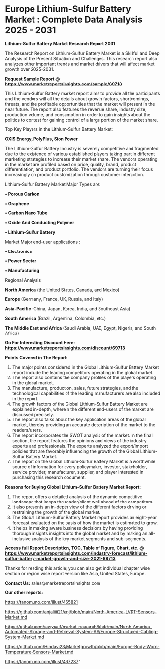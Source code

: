 # Europe Lithium-Sulfur Battery Market : Complete Data Analysis 2025 - 2031

<strong>Lithium-Sulfur Battery Market Research Report 2031</strong>

The Research Report on Lithium-Sulfur Battery Market is a Skillful and Deep Analysis of the Present Situation and Challenges. This research report also analyzes other important trends and market drivers that will affect market growth over 2025-2031.

<strong>Request Sample Report @ <a href=https://www.marketreportsinsights.com/sample/69713>https://www.marketreportsinsights.com/sample/69713</a></strong>

This Lithium-Sulfur Battery market report aims to provide all the participants and the vendors will all the details about growth factors, shortcomings, threats, and the profitable opportunities that the market will present in the near future. The report also features the revenue share, industry size, production volume, and consumption in order to gain insights about the politics to contest for gaining control of a large portion of the market share.

Top Key Players in the Lithium-Sulfur Battery Market:

<strong>OXIS Energy, PolyPlus, Sion Power</strong>

The Lithium-Sulfur Battery Industry is severely competitive and fragmented due to the existence of various established players taking part in different marketing strategies to increase their market share. The vendors operating in the market are profiled based on price, quality, brand, product differentiation, and product portfolio. The vendors are turning their focus increasingly on product customization through customer interaction.

Lithium-Sulfur Battery Market Major Types are:

<strong>• Porous Carbon

• Graphene

• Carbon Nano Tube

• Oxide And Conducting Polymer

• Lithium-Sulfur Battery</strong>

Market Major end-user applications :

<strong>• Electronics

• Power Sector

• Manufacturing</strong>

Regional Analysis

</u><strong><b>North America</b></strong> (the United States, Canada, and Mexico)

<strong><b>Europe </b></strong>(Germany, France, UK, Russia, and Italy)

<strong><b>Asia-Pacific</b></strong> (China, Japan, Korea, India, and Southeast Asia)

<strong><b>South America</b></strong> (Brazil, Argentina, Colombia, etc.)

<strong><b>The Middle East and Africa</b></strong> (Saudi Arabia, UAE, Egypt, Nigeria, and South Africa)

<strong>Go For Interesting Discount Here: <a href=https://www.marketreportsinsights.com/discount/69713>https://www.marketreportsinsights.com/discount/69713</a></strong>

<strong>Points Covered in The Report:</strong>
<ol>
  <li>The major points considered in the Global Lithium-Sulfur Battery Market report include the leading competitors operating in the global market.</li>
  <li>The report also contains the company profiles of the players operating in the global market.</li>
  <li>The manufacture, production, sales, future strategies, and the technological capabilities of the leading manufacturers are also included in the report.</li>
  <li>The growth factors of the Global Lithium-Sulfur Battery Market are explained in-depth, wherein the different end-users of the market are discussed precisely.</li>
  <li>The report also talks about the key application areas of the global market, thereby providing an accurate description of the market to the readers/users.</li>
  <li>The report incorporates the SWOT analysis of the market. In the final section, the report features the opinions and views of the industry experts and professionals. The experts analyzed the export/import policies that are favorably influencing the growth of the Global Lithium-Sulfur Battery Market.</li>
  <li>The report on the Global Lithium-Sulfur Battery Market is a worthwhile source of information for every policymaker, investor, stakeholder, service provider, manufacturer, supplier, and player interested in purchasing this research document.</li>
</ol>
<strong>Reasons for Buying Global Lithium-Sulfur Battery Market Report:</strong>

<ol>
  <li>The report offers a detailed analysis of the dynamic competitive landscape that keeps the reader/client well ahead of the competitors.</li>
  <li>It also presents an in-depth view of the different factors driving or restraining the growth of the global market.</li>
  <li>The Global Lithium-Sulfur Battery Market report provides an eight-year forecast evaluated on the basis of how the market is estimated to grow.</li>
  <li>It helps in making aware business decisions by having providing thorough insights insights into the global market and by making an all-inclusive analysis of the key market segments and sub-segments.</li>
</ol>
<strong>Access full Report Description, TOC, Table of Figure, Chart, etc. @ <a href=https://www.marketreportsinsights.com/industry-forecast/lithium-sulfur-battery-market-growth-and-size-2021-69713>https://www.marketreportsinsights.com/industry-forecast/lithium-sulfur-battery-market-growth-and-size-2021-69713</a></strong>


Thanks for reading this article; you can also get individual chapter wise section or region wise report version like Asia, United States, Europe.

<strong>Contact Us:</strong>
sales@marketreportsinsights.com

<strong>Our other reports:</strong>

<a href=https://tanomuno.com/illust/465821>https://tanomuno.com/illust/465821</a>

<a href=https://github.com/anjaliiii21/anj/blob/main/North-America-LVDT-Sensors-Market.md>https://github.com/anjaliiii21/anj/blob/main/North-America-LVDT-Sensors-Market.md</a>

<a href=https://github.com/sayysaif/market-research/blob/main/North-America-Automated-Storage-and-Retrieval-System-AS/Europe-Structured-Cabling-System-Market.md>https://github.com/sayysaif/market-research/blob/main/North-America-Automated-Storage-and-Retrieval-System-AS/Europe-Structured-Cabling-System-Market.md</a>

<a href=https://github.com/Hindavi23/Marketgrowth/blob/main/Europe-Body-Worn-Temperature-Sensors-Market.md>https://github.com/Hindavi23/Marketgrowth/blob/main/Europe-Body-Worn-Temperature-Sensors-Market.md</a>

<a href=https://tanomuno.com/illust/467237>https://tanomuno.com/illust/467237</a>"
